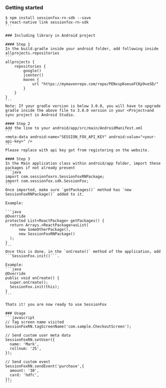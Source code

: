 ### Getting started

````
$ npm install sessionfox-rn-sdk --save
$ react-native link sessionfox-rn-sdk
```

### Including library in Android project

#### Step 1
In the build.gradle inside your android folder, add following inside allprojects.repositories
```
allprojects {
    repositories {
        google()
        jcenter()
        maven {
            url "https://mymavenrepo.com/repo/PENxspKoeuoFCKp9veSD/"
        }
    }
}
```
Note: If your gradle version is below 3.0.0, you will have to upgrade gradle inside the above file to 3.0.0 version in your <Project>and sync project in Android Studio.

#### Step 2
Add the line to your android/app/src/main/AndroidManifest.xml
```
<meta-data android:name="SESSION_FOX_API_KEY" android:value="<your-api-key>" />
```
Please replace with api key got from registering on the website.

#### Step 3
In the Main application class within android/app folder, import these packages if not already present
```java
import com.sessionfoxrn.SessionFoxRNPackage;
import com.sessionfox.sdk.SessionFox;
```
Once imported, make sure `getPackages()` method has `new SessionFoxRNPackage()` added to it.

Example:

```java
@Override
protected List<ReactPackage> getPackages() {
  return Arrays.<ReactPackage>asList(
      new SomeOtherPackage(),
      new SessionFoxRNPackage()
  );
}
```
Once this is done, in the `onCreate()` method of the application, add ```SessionFox.init()```.

Example:
```java
@Override
public void onCreate() {
  super.onCreate();
  SessionFox.init(this);
}
```

Thats it! you are now ready to use SessionFox

### Usage
```javascript
// Tag screen name visited
SessionFoxRN.tagScreenName('com.sample.CheckoutScreen');

// Send custom user meta data
SessionFoxRN.setUser({
  name: 'Mark',
  rollnum: '25',
});

// Send custom event
SessionFoxRN.sendEvent('purchase',{
  amount: '30',
  card: 'hdfc',
});
```
